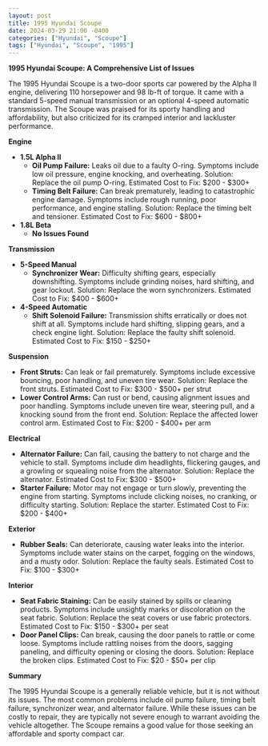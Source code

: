 ```yaml
---
layout: post
title: 1995 Hyundai Scoupe
date: 2024-03-29 21:00 -0400
categories: ["Hyundai", "Scoupe"]
tags: ["Hyundai", "Scoupe", "1995"]
---
```

**1995 Hyundai Scoupe: A Comprehensive List of Issues**

The 1995 Hyundai Scoupe is a two-door sports car powered by the Alpha II engine, delivering 110 horsepower and 98 lb-ft of torque. It came with a standard 5-speed manual transmission or an optional 4-speed automatic transmission. The Scoupe was praised for its sporty handling and affordability, but also criticized for its cramped interior and lackluster performance.

**Engine**

* **1.5L Alpha II**
    * **Oil Pump Failure:** Leaks oil due to a faulty O-ring. Symptoms include low oil pressure, engine knocking, and overheating. Solution: Replace the oil pump O-ring. Estimated Cost to Fix: $200 - $300+
    * **Timing Belt Failure:** Can break prematurely, leading to catastrophic engine damage. Symptoms include rough running, poor performance, and engine stalling. Solution: Replace the timing belt and tensioner. Estimated Cost to Fix: $600 - $800+
* **1.8L Beta**
    * **No Issues Found**

**Transmission**

* **5-Speed Manual**
    * **Synchronizer Wear:** Difficulty shifting gears, especially downshifting. Symptoms include grinding noises, hard shifting, and gear lockout. Solution: Replace the worn synchronizers. Estimated Cost to Fix: $400 - $600+
* **4-Speed Automatic**
    * **Shift Solenoid Failure:** Transmission shifts erratically or does not shift at all. Symptoms include hard shifting, slipping gears, and a check engine light. Solution: Replace the faulty shift solenoid. Estimated Cost to Fix: $150 - $250+

**Suspension**

* **Front Struts:** Can leak or fail prematurely. Symptoms include excessive bouncing, poor handling, and uneven tire wear. Solution: Replace the front struts. Estimated Cost to Fix: $300 - $500+ per strut
* **Lower Control Arms:** Can rust or bend, causing alignment issues and poor handling. Symptoms include uneven tire wear, steering pull, and a knocking sound from the front end. Solution: Replace the affected lower control arm. Estimated Cost to Fix: $200 - $400+ per arm

**Electrical**

* **Alternator Failure:** Can fail, causing the battery to not charge and the vehicle to stall. Symptoms include dim headlights, flickering gauges, and a growling or squealing noise from the alternator. Solution: Replace the alternator. Estimated Cost to Fix: $300 - $500+
* **Starter Failure:** Motor may not engage or turn slowly, preventing the engine from starting. Symptoms include clicking noises, no cranking, or difficulty starting. Solution: Replace the starter. Estimated Cost to Fix: $200 - $400+

**Exterior**

* **Rubber Seals:** Can deteriorate, causing water leaks into the interior. Symptoms include water stains on the carpet, fogging on the windows, and a musty odor. Solution: Replace the faulty seals. Estimated Cost to Fix: $100 - $300+

**Interior**

* **Seat Fabric Staining:** Can be easily stained by spills or cleaning products. Symptoms include unsightly marks or discoloration on the seat fabric. Solution: Replace the seat covers or use fabric protectors. Estimated Cost to Fix: $150 - $300+ per seat
* **Door Panel Clips:** Can break, causing the door panels to rattle or come loose. Symptoms include rattling noises from the doors, sagging paneling, and difficulty opening or closing the doors. Solution: Replace the broken clips. Estimated Cost to Fix: $20 - $50+ per clip

**Summary**

The 1995 Hyundai Scoupe is a generally reliable vehicle, but it is not without its issues. The most common problems include oil pump failure, timing belt failure, synchronizer wear, and alternator failure. While these issues can be costly to repair, they are typically not severe enough to warrant avoiding the vehicle altogether. The Scoupe remains a good value for those seeking an affordable and sporty compact car.
